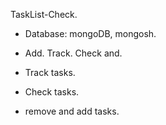  TaskList-Check.


- Database:  mongoDB, mongosh.

- Add. Track. Check and.

- Track tasks.

- Check tasks.

- remove and add tasks.
